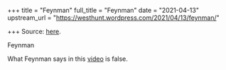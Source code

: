 +++
title = "Feynman"
full_title = "Feynman"
date = "2021-04-13"
upstream_url = "https://westhunt.wordpress.com/2021/04/13/feynman/"

+++
Source: [here](https://westhunt.wordpress.com/2021/04/13/feynman/).

Feynman

What Feynman says in this
[video](https://www.youtube.com/watch?v=IIDLcaQVMqw) is false.
